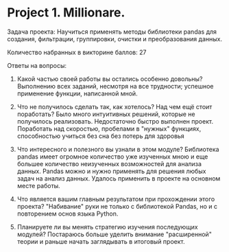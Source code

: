 # Project 1. Millionare.

 Задача проекта: Научиться применять методы библиотеки pandas 
 для создания, фильтрации, группировки, очистки и преобразования данных.
 
 Количество набранных в викторине баллов: 27
 
 Ответы на вопросы:

 1. Какой частью своей работы вы остались особенно довольны?
 Выполнению всех заданий, несмотря на все трудности;
 успешное применение функции, написанной мной.

 2. Что не получилось сделать так, как хотелось? Над чем ещё стоит поработать?
 Было много интуитивных решений, которые не получилось реализовать. 
 Недостаточно быстро выполнен проект.
 Поработать над скоростью, пробелами в "нужных" функциях, 
 способностью учиться без сна без потерь для здоровья

 3. Что интересного и полезного вы узнали в этом модуле?
 Библиотека pandas имеет огромное количество уже изученных мною 
 и еще большее количество неизученных возможностей для анализа данных.
 Pandas можно и нужно применять для решения любых задач на анализ данных.
 Удалось применить в проекте на основном месте работы.

 4. Что является вашим главным результатом при прохождении этого проекта?
 "Набивание" руки не только с библиотекой Pandas, 
 но и с повторением основ языка Python.
 
 5. Планируете ли вы менять стратегию изучения последующих модулей?
 Постараюсь больше уделить внимание "расширенной" теории 
 и раньше начать заглядывать в итоговый проект.